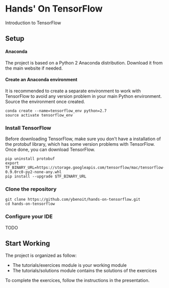 # Hands' On TensorFlow
Introduction to TensorFlow

## Setup

#### Anaconda
The project is based on a Python 2 Anaconda distribution.
Download it from the main website if needed.

#### Create an Anaconda environment
It is recommended to create a separate environment to work with TensorFlow to avoid any version problem in your main Python environment.
Source the environment once created.

```
conda create --name=tensorflow_env python=2.7
source activate tensorflow_env
```

### Install TensorFlow
Before downloading TensorFlow, make sure you don't have a installation of the protobuf library, which has some version problems with TensorFlow.
Once done, you can download TensorFlow.

```
pip uninstall protobuf
export TF_BINARY_URL=https://storage.googleapis.com/tensorflow/mac/tensorflow-0.9.0rc0-py2-none-any.whl
pip install --upgrade $TF_BINARY_URL
```

### Clone the repository
```
git clone https://github.com/ybenoit/hands-on-tensorflow.git
cd hands-on-tensorflow
```

### Configure your IDE
TODO

## Start Working
The project is organized as follow:
* The tutorials/exercices module is your working module
* The tutorials/solutions module contains the solutions of the exercices

To complete the exercices, follow the instructions in the presentation.
